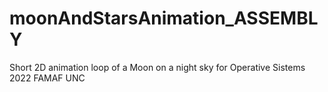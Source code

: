 # moonAndStarsAnimation_ASSEMBLY
Short 2D animation loop of a Moon on a night sky for Operative Sistems 2022 FAMAF UNC
